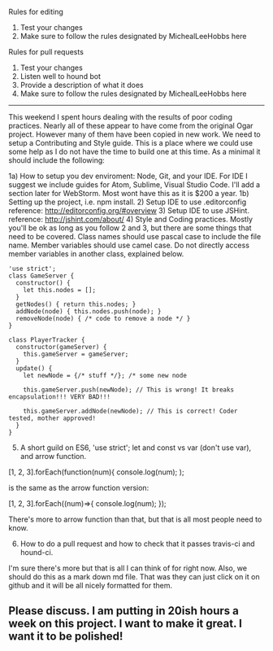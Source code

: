Rules for editing

1. Test your changes
2. Make sure to follow the rules designated by MichealLeeHobbs here

Rules for pull requests

1. Test your changes
2. Listen well to hound bot
3. Provide a description of what it does
4. Make sure to follow the rules designated by MichealLeeHobbs here

------------------------------------------------
This weekend I spent hours dealing with the results of poor coding practices. Nearly all of these appear to have come from the original Ogar project. However many of them have been copied in new work. We need to setup a Contributing and Style guide. This is a place where we could use some help as I do not have the time to build one at this time. As a minimal it should include the following:

1a) How to setup you dev enviroment: Node, Git, and your IDE. For IDE I suggest we include guides for Atom, Sublime, Visual Studio Code. I'll add a section later for WebStorm. Most wont have this as it is $200 a year.
1b) Setting up the project, i.e. npm install.
2) Setup IDE to use .editorconfig  reference: http://editorconfig.org/#overview
3) Setup IDE to use JSHint. reference: http://jshint.com/about/
4) Style and Coding practices. Mostly you'll be ok as long as you follow 2 and 3, but there are some things that need to be covered. Class names should use pascal case to include the file name. Member variables should use camel case. Do not directly access member variables in another class, explained below.

    'use strict';
    class GameServer {
      constructor() {
        let this.nodes = [];
      }
      getNodes() { return this.nodes; }
      addNode(node) { this.nodes.push(node); }
      removeNode(node) { /* code to remove a node */ }
    }

    class PlayerTracker {
      constructor(gameServer) {
        this.gameServer = gameServer;
      }
      update() {
        let newNode = {/* stuff */}; /* some new node
    
        this.gameServer.push(newNode); // This is wrong! It breaks encapsulation!!! VERY BAD!!!

        this.gameServer.addNode(newNode); // This is correct! Coder tested, mother approved!
      }
    }

5) A short guild on ES6, 'use strict'; let and const vs var (don't use var), and arrow function.

[1, 2, 3].forEach(function(num){ console.log(num); );

is the same as the arrow function version:

[1, 2, 3].forEach((num)=>{ console.log(num); });

There's more to arrow function than that, but that is all most people need to know.

6) How to do a pull request and how to check that it passes travis-ci and hound-ci.

I'm sure there's more but that is all I can think of for right now. Also, we should do this as a mark down md file. That was they can just click on it on github and it will be all nicely formatted for them.

Please discuss. I am putting in 20ish hours a week on this project. I want to make it great. I want it to be polished!
------------------------------------------------
